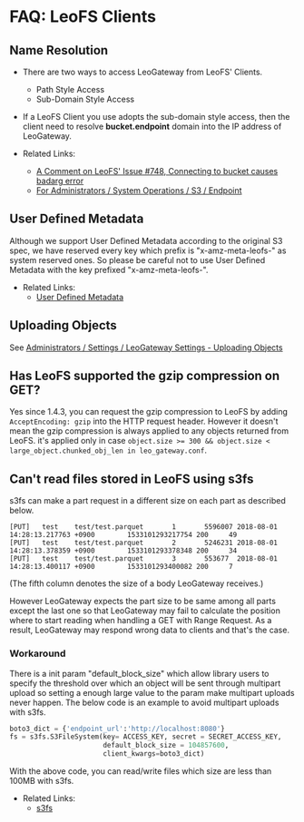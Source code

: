 # FAQ: LeoFS Clients

<!-- toc -->

## Name Resolution

* There are two ways to access LeoGateway from LeoFS' Clients.
    * Path Style Access
    * Sub-Domain Style Access
* If a LeoFS Client you use adopts the sub-domain style access, then the client need to resolve **bucket.endpoint** domain into the IP address of LeoGateway.

* Related Links:
    * [A Comment on LeoFS' Issue #748, Connecting to bucket causes badarg error](https://github.com/leo-project/leofs/issues/748#issuecomment-306391378)
    * [For Administrators / System Operations / S3 / Endpoint](../admin/system_operations/s3.md#endpoint)

## User Defined Metadata

Although we support User Defined Metadata according to the original S3 spec, we have reserved every key which prefix is "x-amz-meta-leofs-" as system reserved ones. So please be careful not to use User Defined Metadata with the key prefixed "x-amz-meta-leofs-".

* Related Links:
    * [User Defined Metadata](https://docs.aws.amazon.com/AmazonS3/latest/dev/UsingMetadata.html#object-metadata)

## Uploading Objects

See [Administrators / Settings / LeoGateway Settings - Uploading Objects](/admin/settings/leo_gateway.md)

## Has LeoFS supported the gzip compression on GET?

Yes since 1.4.3, you can request the gzip compression to LeoFS by adding `AcceptEncoding: gzip` into the HTTP request header. However it doesn't mean the gzip compression is always applied to any objects returned from LeoFS. it's applied only in case `object.size >= 300 && object.size < large_object.chunked_obj_len in leo_gateway.conf`.

## Can't read files stored in LeoFS using s3fs

s3fs can make a part request in a different size on each part as described below.

```
[PUT]   test    test/test.parquet       1       5596007 2018-08-01 14:28:13.217763 +0900        1533101293217754 200     49
[PUT]   test    test/test.parquet       2       5246231 2018-08-01 14:28:13.378359 +0900        1533101293378348 200     34
[PUT]   test    test/test.parquet       3       553677  2018-08-01 14:28:13.400117 +0900        1533101293400082 200     7
```

(The fifth column denotes the size of a body LeoGateway receives.)

However LeoGateway expects the part size to be same among all parts except the last one so that LeoGateway may fail to calculate the position where to start reading when handling a GET with Range Request. As a result, LeoGateway may respond wrong data to clients and that's the case.

### Workaround

There is a init param "default_block_size" which allow library users to specify the threshold over which an object will be sent through multipart upload so setting a enough large value to the param make multipart uploads never happen. The below code is an example to avoid multipart uploads with s3fs.

```python
boto3_dict = {'endpoint_url':'http://localhost:8080'}
fs = s3fs.S3FileSystem(key= ACCESS_KEY, secret = SECRET_ACCESS_KEY,
                       default_block_size = 104857600,
                       client_kwargs=boto3_dict)
```

With the above code, you can read/write files which size are less than 100MB with s3fs.

* Related Links:
    * [s3fs](https://github.com/dask/s3fs)

